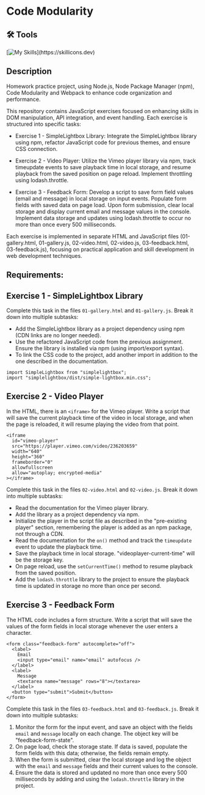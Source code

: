 # Code Modularity 

## 🛠 Tools 
[![My Skills](https://skillicons.dev/icons?i=nodejs,npm,webpack,js,html,css,)](https://skillicons.dev)

## Description 
Homework practice project, using Node.js, Node Package Manager (npm), Code Modularity and Webpack to enhance code organization and performance.

This repository contains JavaScript exercises focused on enhancing skills in DOM manipulation, API integration, and event handling. Each exercise is structured into specific tasks:

- Exercise 1 - SimpleLightbox Library:
Integrate the SimpleLightbox library using npm, refactor JavaScript code for previous themes, and ensure CSS connection.

- Exercise 2 - Video Player:
Utilize the Vimeo player library via npm, track timeupdate events to save playback time in local storage, and resume playback from the saved position on page reload. Implement throttling using lodash.throttle.

- Exercise 3 - Feedback Form:
Develop a script to save form field values (email and message) in local storage on input events. Populate form fields with saved data on page load. Upon form submission, clear local storage and display current email and message values in the console. Implement data storage and updates using lodash.throttle to occur no more than once every 500 milliseconds.

Each exercise is implemented in separate HTML and JavaScript files (01-gallery.html, 01-gallery.js, 02-video.html, 02-video.js, 03-feedback.html, 03-feedback.js), focusing on practical application and skill development in web development techniques.

## Requirements:

## Exercise 1 - SimpleLightbox Library
Complete this task in the files `01-gallery.html` and `01-gallery.js`. Break it down into multiple subtasks:

- Add the SimpleLightbox library as a project dependency using npm (CDN links are no longer needed).
- Use the refactored JavaScript code from the previous assignment. Ensure the library is installed via npm (using import/export syntax).
- To link the CSS code to the project, add another import in addition to the one described in the documentation.

```
import SimpleLightbox from "simplelightbox";
import "simplelightbox/dist/simple-lightbox.min.css";
```

## Exercise 2 - Video Player

In the HTML, there is an `<iframe>` for the Vimeo player. Write a script that will save the current playback time of the video in local storage, and when the page is reloaded, it will resume playing the video from that point.

```
<iframe
  id="vimeo-player"
  src="https://player.vimeo.com/video/236203659"
  width="640"
  height="360"
  frameborder="0"
  allowfullscreen
  allow="autoplay; encrypted-media"
></iframe>
```

Complete this task in the files `02-video.html` and `02-video.js`. Break it down into multiple subtasks:

- Read the documentation for the Vimeo player library.
- Add the library as a project dependency via npm.
- Initialize the player in the script file as described in the "pre-existing player" section, remembering the player is added as an npm package, not through a CDN.
- Read the documentation for the `on()` method and track the `timeupdate` event to update the playback time.
- Save the playback time in local storage. "videoplayer-current-time" will be the storage key.
- On page reload, use the `setCurrentTime()` method to resume playback from the saved position.
- Add the `lodash.throttle` library to the project to ensure the playback time is updated in storage no more than once per second.


## Exercise 3 - Feedback Form

The HTML code includes a form structure. Write a script that will save the values of the form fields in local storage whenever the user enters a character.

```
<form class="feedback-form" autocomplete="off">
  <label>
    Email
    <input type="email" name="email" autofocus />
  </label>
  <label>
    Message
    <textarea name="message" rows="8"></textarea>
  </label>
  <button type="submit">Submit</button>
</form>
```

Complete this task in the files `03-feedback.html` and `03-feedback.js`. Break it down into multiple subtasks:

1. Monitor the form for the input event, and save an object with the fields `email` and `message` locally on each change. The object key will be "feedback-form-state".
2. On page load, check the storage state. If data is saved, populate the form fields with this data; otherwise, the fields remain empty.
3. When the form is submitted, clear the local storage and log the object with the `email` and `message` fields and their current values to the console.
4. Ensure the data is stored and updated no more than once every 500 milliseconds by adding and using the `lodash.throttle` library in the project.

